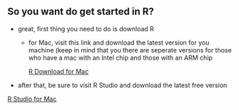 <h2> So you want do get started in R?</h2>

- great, first thing you need to do is download R
    - for Mac, visit this link and download the latest version for you machine (keep in mind that you there are seperate versions for those who have a mac with an Intel chip and those with an ARM chip  
        
       [R Download for Mac](https://cran.r-project.org/bin/macosx/)
    
- after that, be sure to visit R Studio and download the latest free version 

[R Studio for Mac](https://www.rstudio.com/products/rstudio/download/#download)


